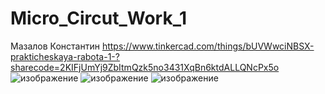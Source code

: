 # Micro_Circut_Work_1 
Мазалов Константин
https://www.tinkercad.com/things/bUVWwciNBSX-prakticheskaya-rabota-1-?sharecode=2KIFjUmYj9ZbItmQzk5no3431XqBn6ktdALLQNcPx5o
![изображение](https://github.com/user-attachments/assets/ca6360f2-deef-4add-8ea0-8fb1e1236c27)
![изображение](https://github.com/user-attachments/assets/58513a87-504d-4b47-b1d1-4677fd02031d)
![изображение](https://github.com/user-attachments/assets/d3a5da40-ffe0-4b9b-bdc3-21f1fdc2c5cd)
